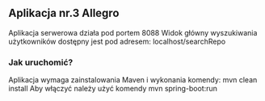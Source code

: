 ## Aplikacja nr.3 Allegro

Aplikacja serwerowa działa pod portem 8088
Widok główny wyszukiwania użytkowników dostępny jest pod adresem: localhost/searchRepo

### Jak uruchomić?

Aplikacja wymaga zainstalowania Maven i wykonania komendy:
    mvn clean install
Aby włączyć należy użyć komendy
    mvn spring-boot:run
